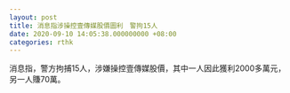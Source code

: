 ```yaml
---
layout: post
title: 消息指涉操控壹傳媒股價圖利　警拘15人
date: 2020-09-10 14:05:38.000000000 +08:00
categories: rthk
---
```


消息指，警方拘捕15人，涉嫌操控壹傳媒股價，其中一人因此獲利2000多萬元，另一人賺70萬。
